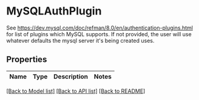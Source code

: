 # MySQLAuthPlugin

See https://dev.mysql.com/doc/refman/8.0/en/authentication-plugins.html for list of plugins which MySQL supports. If not provided, the user will use whatever defaults the mysql server it's being created uses.

## Properties

Name | Type | Description | Notes
------------ | ------------- | ------------- | -------------

[[Back to Model list]](../README.md#documentation-for-models) [[Back to API list]](../README.md#documentation-for-api-endpoints) [[Back to README]](../README.md)


